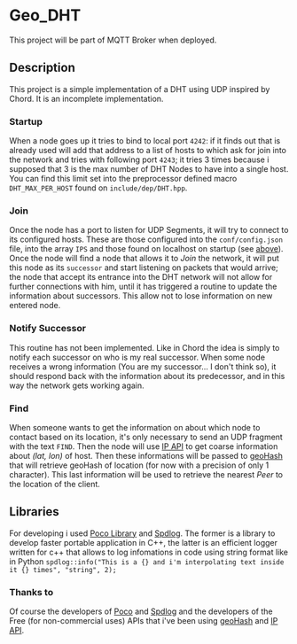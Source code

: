 # Geo_DHT
This project will be part of MQTT Broker when deployed.

## Description
This project is a simple implementation of a DHT using UDP inspired by Chord. It is an incomplete implementation.

### Startup
When a node goes up it tries to bind to local port `4242`: if it finds out that is already used will add that address to a list of hosts to which ask for join into the network and tries with following port `4243`; it tries 3 times because i supposed that 3 is the max number of DHT Nodes to have into a single host. You can find this limit set into the preprocessor defined macro `DHT_MAX_PER_HOST` found on `include/dep/DHT.hpp`.

### Join
Once the node has a port to listen for UDP Segments, it will try to connect to its configured hosts. These are those configured into the `conf/config.json` file, into the array `IPS` and those found on localhost on startup (see [above](#startup)). Once the node will find a node that allows it to *Join* the network, it will put this node as its `successor` and start listening on packets that would arrive; the node that accept its entrance into the DHT network will not allow for further connections with him, until it has triggered a routine to update the information about successors. This allow not to lose information on new entered node.

### Notify Successor
This routine has not been implemented. Like in Chord the idea is simply to notify each successor on who is my real successor. When some node receives a wrong information (You are my successor... I don't think so), it should respond back with the information about its predecessor, and in this way the network gets working again.

### Find
When someone wants to get the information on about which node to contact based on its location, it's only necessary to send an UDP fragment with the text `FIND`. Then the node will use [IP API](https://ip-api.com/) to get coarse information about _(lat, lon)_ of host. Then these informations will be passed to [geoHash](http://geohash.org) that will retrieve geoHash of location (for now with a precision of only 1 character). This last information will be used to retrieve the nearest *Peer* to the location of the client.

## Libraries
For developing i used [Poco Library](https://github.com/pocoproject/poco) and [Spdlog](https://github.com/gabime/spdlog).
The former is a library to develop faster portable application in C++, the latter is an efficient logger written for c++ that allows to log infomations in code using string format like in Python `spdlog::info("This is a {} and i'm interpolating text inside it {} times", "string", 2);`

### Thanks to
Of course the developers of [Poco](https://github.com/pocoproject/poco) and [Spdlog](https://github.com/gabime/spdlog) and the developers of the Free (for non-commercial uses) APIs that i've been using [geoHash](http://geohash.org) and [IP API](https://ip-api.com/).